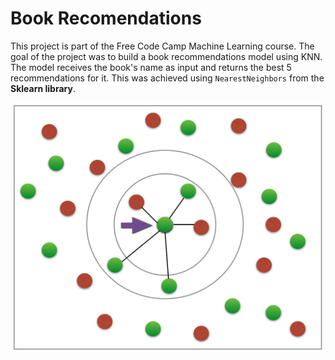 # Book Recomendations

This project is part of the Free Code Camp Machine Learning course. The goal of the project was to build a book recommendations model using KNN. The model receives the book's name as input and returns the best 5 recommendations for it. This was achieved using `NearestNeighbors` from the **Sklearn library**.

<p align="center">
  <img src="./docs/NN.jpg" style="max-width: 500px">
</p>
